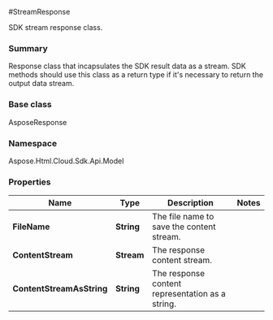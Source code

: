 #StreamResponse

SDK stream response class. 

### Summary

Response class that incapsulates the SDK result data as a stream.
SDK methods should use this class as a return type if it's necessary to return the output data stream.
   

### Base class

AsposeResponse 

### Namespace 

Aspose.Html.Cloud.Sdk.Api.Model

### Properties

Name | Type | Description  | Notes
------------- | ------------- | ------------- | -------------
**FileName** | **String**| The file name to save the content stream. |
**ContentStream** | **Stream**| The response content stream. |
**ContentStreamAsString** | **String**| The response content representation as a string. |